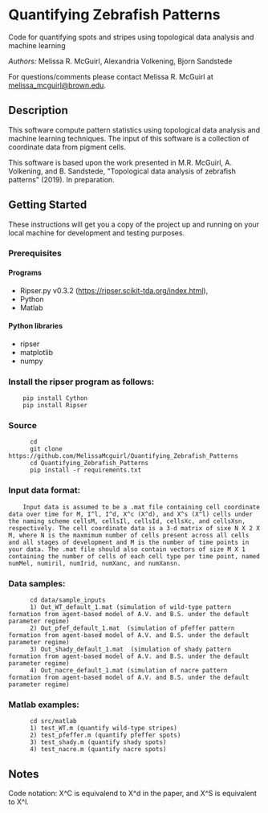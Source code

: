 # Quantifying Zebrafish Patterns
Code for quantifying spots and stripes using topological data analysis and machine learning 

_Authors:_ Melissa R. McGuirl, Alexandria Volkening, Bjorn Sandstede 

For questions/comments please contact Melissa R. McGuirl at melissa_mcguirl@brown.edu.


## Description 

This software compute pattern statistics using topological data analysis and machine learning techniques. The input of this software is a collection of coordinate data from pigment cells.

This software is based upon the work presented in M.R. McGuirl, A. Volkening, and B. Sandstede, "Topological data analysis of zebrafish patterns" (2019). In preparation.

## Getting Started

These instructions will get you a copy of the project up and running on your local machine for development and testing purposes. 

### Prerequisites

#### Programs
*  Ripser.py v0.3.2 (https://ripser.scikit-tda.org/index.html), 
*  Python 
*  Matlab 

#### Python libraries
 * ripser
 * matplotlib
 * numpy

### Install the ripser program as follows: 
```
	pip install Cython
	pip install Ripser
```

### Source 
```
      cd 
      git clone https://github.com/MelissaMcguirl/Quantifying_Zebrafish_Patterns
      cd Quantifying_Zebrafish_Patterns
      pip install -r requirements.txt
```

### Input data format: 

```
	Input data is assumed to be a .mat file containing cell coordinate data over time for M, I^l, I^d, X^c (X^d), and X^s (X^l) cells under the naming scheme cellsM, cellsIl, cellsId, cellsXc, and cellsXsn, respectively. The cell coordinate data is a 3-d matrix of sixe N X 2 X M, where N is the maxmimum number of cells present across all cells and all stages of development and M is the number of time points in your data. The .mat file should also contain vectors of size M X 1 containing the number of cells of each cell type per time point, named numMel, numiril, numIrid, numXanc, and numXansn.  

```

### Data samples:    

```
      cd data/sample_inputs
      1) Out_WT_default_1.mat (simulation of wild-type pattern formation from agent-based model of A.V. and B.S. under the default parameter regime)
      2) Out_pfef_default_1.mat  (simulation of pfeffer pattern formation from agent-based model of A.V. and B.S. under the default parameter regime)
      3) Out_shady_default_1.mat  (simulation of shady pattern formation from agent-based model of A.V. and B.S. under the default parameter regime)
      4) Out_nacre_default_1.mat (simulation of nacre pattern formation from agent-based model of A.V. and B.S. under the default parameter regime)
```


### Matlab examples:    

```
      cd src/matlab
      1) test_WT.m (quantify wild-type stripes)
      2) test_pfeffer.m (quantify pfeffer spots)
      3) test_shady.m (quantify shady spots)
      4) test_nacre.m (quantify nacre spots)
```


## Notes

Code notation: X^C is equivalend to X^d in the paper, and X^S is equivalent to X^l. 

